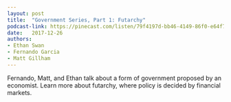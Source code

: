 ```yaml
---
layout: post
title:  "Government Series, Part 1: Futarchy"
podcast-link: https://pinecast.com/listen/79f4197d-bb46-4149-86f0-e64f7fc192bd.mp3
date:   2017-12-26
authors:
- Ethan Swan
- Fernando Garcia
- Matt Gillham
---
```


Fernando, Matt, and Ethan talk about a form of government proposed by an economist. Learn more about futarchy, where policy is decided by financial markets.
